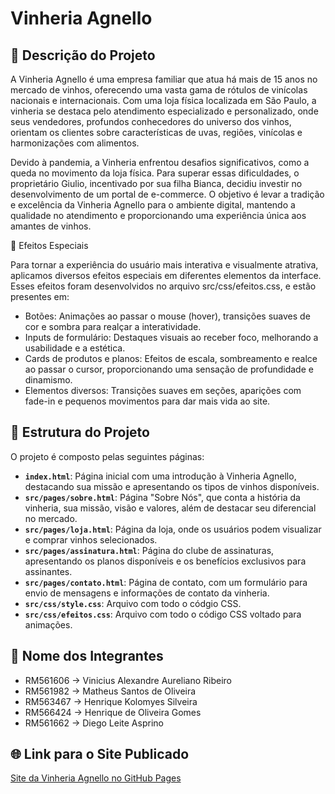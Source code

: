 # Vinheria Agnello

## 📝 Descrição do Projeto

A Vinheria Agnello é uma empresa familiar que atua há mais de 15 anos no mercado de vinhos, oferecendo uma vasta gama de rótulos de vinícolas nacionais e internacionais. Com uma loja física localizada em São Paulo, a vinheria se destaca pelo atendimento especializado e personalizado, onde seus vendedores, profundos conhecedores do universo dos vinhos, orientam os clientes sobre características de uvas, regiões, vinícolas e harmonizações com alimentos.

Devido à pandemia, a Vinheria enfrentou desafios significativos, como a queda no movimento da loja física. Para superar essas dificuldades, o proprietário Giulio, incentivado por sua filha Bianca, decidiu investir no desenvolvimento de um portal de e-commerce. O objetivo é levar a tradição e excelência da Vinheria Agnello para o ambiente digital, mantendo a qualidade no atendimento e proporcionando uma experiência única aos amantes de vinhos.

🎨 Efeitos Especiais

Para tornar a experiência do usuário mais interativa e visualmente atrativa, aplicamos diversos efeitos especiais em diferentes elementos da interface. Esses efeitos foram desenvolvidos no arquivo src/css/efeitos.css, e estão presentes em:

  - Botões: Animações ao passar o mouse (hover), transições suaves de cor e sombra para realçar a interatividade.
  - Inputs de formulário: Destaques visuais ao receber foco, melhorando a usabilidade e a estética.
  - Cards de produtos e planos: Efeitos de escala, sombreamento e realce ao passar o cursor, proporcionando uma sensação de profundidade e dinamismo.
  - Elementos diversos: Transições suaves em seções, aparições com fade-in e pequenos movimentos para dar mais vida ao site.
    
## 📂 Estrutura do Projeto

O projeto é composto pelas seguintes páginas:

- **`index.html`**: Página inicial com uma introdução à Vinheria Agnello, destacando sua missão e apresentando os tipos de vinhos disponíveis.
- **`src/pages/sobre.html`**: Página "Sobre Nós", que conta a história da vinheria, sua missão, visão e valores, além de destacar seu diferencial no mercado.
- **`src/pages/loja.html`**: Página da loja, onde os usuários podem visualizar e comprar vinhos selecionados.
- **`src/pages/assinatura.html`**: Página do clube de assinaturas, apresentando os planos disponíveis e os benefícios exclusivos para assinantes.
- **`src/pages/contato.html`**: Página de contato, com um formulário para envio de mensagens e informações de contato da vinheria.
- **`src/css/style.css`**: Arquivo com todo o códgio CSS.
- **`src/css/efeitos.css`**: Arquivo com todo o código CSS voltado para animações.

## 👥 Nome dos Integrantes

- RM561606 -> Vinicius Alexandre Aureliano Ribeiro
- RM561982 -> Matheus Santos de Oliveira 
- RM563467 -> Henrique Kolomyes Silveira
- RM566424 -> Henrique de Oliveira Gomes
- RM561662 -> Diego Leite Asprino

## 🌐 Link para o Site Publicado

[Site da Vinheria Agnello no GitHub Pages](https://dasprino007.github.io/Vinheria-Agnello/)

